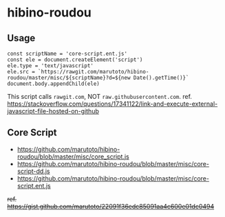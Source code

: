 # hibino-roudou

## Usage
```
const scriptName = 'core-script.ent.js'
const ele = document.createElement('script')
ele.type = 'text/javascript'
ele.src = `https://rawgit.com/marutoto/hibino-roudou/master/misc/${scriptName}?d=${new Date().getTime()}`
document.body.appendChild(ele)
```

This script calls `rawgit.com`, NOT `raw.githubusercontent.com`.
ref. https://stackoverflow.com/questions/17341122/link-and-execute-external-javascript-file-hosted-on-github

## Core Script
- https://github.com/marutoto/hibino-roudou/blob/master/misc/core_script.js
- https://github.com/marutoto/hibino-roudou/blob/master/misc/core-script-dd.js
- https://github.com/marutoto/hibino-roudou/blob/master/misc/core-script.ent.js

~~ref. https://gist.github.com/marutoto/22091f36edc85091aa4c600e01dc0494~~
